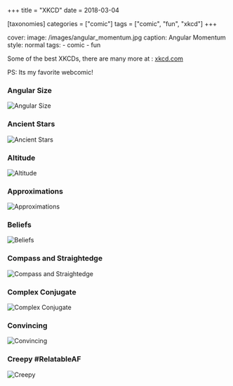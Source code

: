 +++
title = "XKCD"
date = 2018-03-04

[taxonomies]
categories = ["comic"]
tags = ["comic", "fun", "xkcd"]
+++

cover:
image: /images/angular_momentum.jpg
caption: Angular Momentum
style: normal
tags: - comic - fun

Some of the best XKCDs, there are many more at : [xkcd.com](https://xkcd.com/)

PS: Its my favorite webcomic!

### Angular Size

![Angular Size](https://imgs.xkcd.com/comics/angular_size_2x.png)

### Ancient Stars

![Ancient Stars](https://imgs.xkcd.com/comics/ancient_stars_2x.png)

### Altitude

![Altitude](https://imgs.xkcd.com/comics/altitude_2x.png)

### Approximations

![Approximations](https://imgs.xkcd.com/comics/approximations.png)

### Beliefs

![Beliefs](https://imgs.xkcd.com/comics/beliefs.jpg)

### Compass and Straightedge

![Compass and Straightedge](https://imgs.xkcd.com/comics/compass_and_straightedge.png)

### Complex Conjugate

![Complex Conjugate](https://imgs.xkcd.com/comics/complex_conjugate.png)

### Convincing

![Convincing](https://imgs.xkcd.com/comics/convincing.png)

### Creepy #RelatableAF

![Creepy](https://imgs.xkcd.com/comics/creepy.png)
